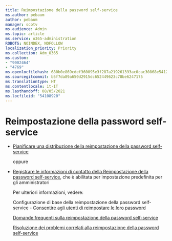 ```yaml
---
title: Reimpostazione della password self-service
ms.author: pebaum
author: pebaum
manager: scotv
ms.audience: Admin
ms.topic: article
ms.service: o365-administration
ROBOTS: NOINDEX, NOFOLLOW
localization_priority: Priority
ms.collection: Adm_O365
ms.custom:
- "9002464"
- "4769"
ms.openlocfilehash: 680b0e869cdef360095e3f287a219261393ac0cac30868e541219de3485f0921
ms.sourcegitcommit: b5f7da89a650d2915dc652449623c78be6247175
ms.translationtype: HT
ms.contentlocale: it-IT
ms.lasthandoff: 08/05/2021
ms.locfileid: "54108920"
---
```

# <a name="self-service-password-reset-sspr"></a>Reimpostazione della password self-service

- [Pianificare una distribuzione della reimpostazione della password self-service](https://go.microsoft.com/fwlink/?linkid=2142944)  

    oppure
- [Registrare le informazioni di contatto della Reimpostazione della password self-service](https://mysignins.microsoft.com/security-info), che è abilitata per impostazione predefinita per gli amministratori

    Per ulteriori informazioni, vedere:

    Configurazione di base della reimpostazione della password self-service - [Consentire agli utenti di reimpostare le loro password](/microsoft-365/admin/add-users/let-users-reset-passwords)

    [Domande frequenti sulla reimpostazione della password self-service](/azure/active-directory/authentication/active-directory-passwords-faq)

    [Risoluzione dei problemi correlati alla reimpostazione della password self-service](/azure/active-directory/authentication/active-directory-passwords-troubleshoot)
